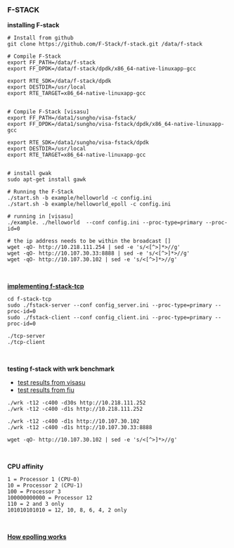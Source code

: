 ### F-STACK

**installing F-stack**
```
# Install from github
git clone https://github.com/F-Stack/f-stack.git /data/f-stack

# Compile F-Stack
export FF_PATH=/data/f-stack
export FF_DPDK=/data/f-stack/dpdk/x86_64-native-linuxapp-gcc

export RTE_SDK=/data/f-stack/dpdk
export DESTDIR=/usr/local
export RTE_TARGET=x86_64-native-linuxapp-gcc


# Compile F-Stack [visasu]
export FF_PATH=/data1/sungho/visa-fstack/
export FF_DPDK=/data1/sungho/visa-fstack/dpdk/x86_64-native-linuxapp-gcc

export RTE_SDK=/data1/sungho/visa-fstack/dpdk
export DESTDIR=/usr/local
export RTE_TARGET=x86_64-native-linuxapp-gcc


# install gwak
sudo apt-get install gawk

# Running the F-Stack
./start.sh -b example/helloworld -c config.ini
./start.sh -b example/helloworld_epoll -c config.ini

# running in [visasu]
./example. ./helloworld  --conf config.ini --proc-type=primary --proc-id=0

# the ip address needs to be within the broadcast []
wget -qO- http://10.218.111.254 | sed -e 's/<[^>]*>//g'
wget -qO- http://10.107.30.33:8888 | sed -e 's/<[^>]*>//g'
wget -qO- http://10.107.30.102 | sed -e 's/<[^>]*>//g'
```

<br>

**[implementing f-stack-tcp](f-stack-tcp)**
```
cd f-stack-tcp
sudo ./fstack-server --conf config_server.ini --proc-type=primary --proc-id=0
sudo ./fstack-client --conf config_client.ini --proc-type=primary --proc-id=0

./tcp-server
./tcp-client
```


<br>

**testing f-stack with wrk benchmark**
- [test results from visasu](results/visasu-result.md)
- [test results from fiu](results/fiu-result.md)

```
./wrk -t12 -c400 -d30s http://10.218.111.252
./wrk -t12 -c400 -d1s http://10.218.111.252

./wrk -t12 -c400 -d1s http://10.107.30.102
./wrk -t12 -c400 -d1s http://10.107.30.33:8888

wget -qO- http://10.107.30.102 | sed -e 's/<[^>]*>//g'
```


<br>


**CPU affinity**
```
1 = Processor 1 (CPU-0)
10 = Processor 2 (CPU-1)
100 = Processor 3
100000000000 = Processor 12
110 = 2 and 3 only
101010101010 = 12, 10, 8, 6, 4, 2 only
```


<br>

**[How epolling works](epolling.md)**
